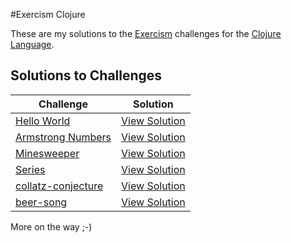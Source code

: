 #Exercism Clojure

These are my solutions to the [Exercism](http://exercism.io) challenges for the [Clojure Language](http://clojure.org/).

## Solutions to Challenges

Challenge                    | Solution           
-----------------------------| -------------------- 
[Hello World][1]             | [View Solution][2] 
[Armstrong Numbers][3]       | [View Solution][4] 
[Minesweeper][5]             | [View Solution][6] 
[Series][7]                  | [View Solution][8] 
[collatz-conjecture][9]      | [View Solution][10] 
[beer-song][11]              | [View Solution][12] 

More on the way ;-)

[1]:hello-world/README.md
[2]:https://exercism.io/my/solutions/1a702b354e654b5aaab750575470d4e1
[3]:armstrong-numbers/README.md
[4]:https://exercism.io/my/solutions/2756de78056f48bba044cc0310e2b835
[5]:minesweeper/README.md
[6]:https://exercism.io/my/solutions/1af124727fab4610bb08ffdb3840a65f
[7]:series/README.md
[8]:https://exercism.io/my/solutions/e52611d9822f46eab9cb07f3d83aecce
[9]:collatz-conjecture/README.md
[10]:https://exercism.io/my/solutions/c3cf21fc37d844d1926de402d675d42d
[11]:beer-song/README.md
[12]:https://exercism.io/my/solutions/48eca6a0c3834be3b706295ad17f9d1c
